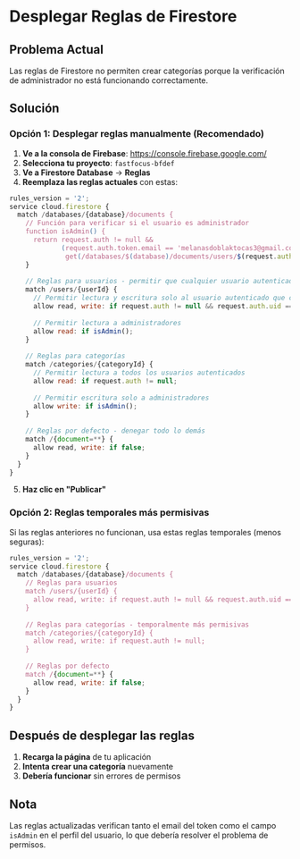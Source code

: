 # Desplegar Reglas de Firestore

## Problema Actual
Las reglas de Firestore no permiten crear categorías porque la verificación de administrador no está funcionando correctamente.

## Solución

### Opción 1: Desplegar reglas manualmente (Recomendado)

1. **Ve a la consola de Firebase**: https://console.firebase.google.com/
2. **Selecciona tu proyecto**: `fastfocus-bfdef`
3. **Ve a Firestore Database** → **Reglas**
4. **Reemplaza las reglas actuales** con estas:

```javascript
rules_version = '2';
service cloud.firestore {
  match /databases/{database}/documents {
    // Función para verificar si el usuario es administrador
    function isAdmin() {
      return request.auth != null && 
             (request.auth.token.email == 'melanasdoblaktocas3@gmail.com' ||
              get(/databases/$(database)/documents/users/$(request.auth.uid)).data.isAdmin == true);
    }
    
    // Reglas para usuarios - permitir que cualquier usuario autenticado cree su propio perfil
    match /users/{userId} {
      // Permitir lectura y escritura solo al usuario autenticado que coincida con el ID del documento
      allow read, write: if request.auth != null && request.auth.uid == userId;
      
      // Permitir lectura a administradores
      allow read: if isAdmin();
    }
    
    // Reglas para categorías
    match /categories/{categoryId} {
      // Permitir lectura a todos los usuarios autenticados
      allow read: if request.auth != null;
      
      // Permitir escritura solo a administradores
      allow write: if isAdmin();
    }
    
    // Reglas por defecto - denegar todo lo demás
    match /{document=**} {
      allow read, write: if false;
    }
  }
}
```

5. **Haz clic en "Publicar"**

### Opción 2: Reglas temporales más permisivas

Si las reglas anteriores no funcionan, usa estas reglas temporales (menos seguras):

```javascript
rules_version = '2';
service cloud.firestore {
  match /databases/{database}/documents {
    // Reglas para usuarios
    match /users/{userId} {
      allow read, write: if request.auth != null && request.auth.uid == userId;
    }
    
    // Reglas para categorías - temporalmente más permisivas
    match /categories/{categoryId} {
      allow read, write: if request.auth != null;
    }
    
    // Reglas por defecto
    match /{document=**} {
      allow read, write: if false;
    }
  }
}
```

## Después de desplegar las reglas

1. **Recarga la página** de tu aplicación
2. **Intenta crear una categoría** nuevamente
3. **Debería funcionar** sin errores de permisos

## Nota
Las reglas actualizadas verifican tanto el email del token como el campo `isAdmin` en el perfil del usuario, lo que debería resolver el problema de permisos.








